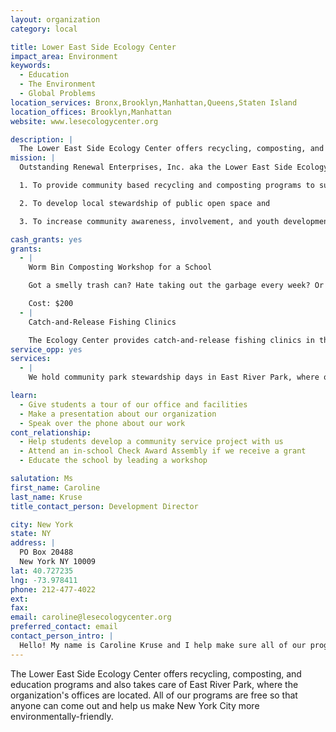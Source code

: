 ```yaml
---
layout: organization
category: local

title: Lower East Side Ecology Center
impact_area: Environment
keywords: 
  - Education
  - The Environment
  - Global Problems
location_services: Bronx,Brooklyn,Manhattan,Queens,Staten Island
location_offices: Brooklyn,Manhattan
website: www.lesecologycenter.org

description: |
  The Lower East Side Ecology Center offers recycling, composting, and education programs and also takes care of East River Park, where the organization's offices are located. All of our programs are free so that anyone can come out and help us make New York City more environmentally-friendly.
mission: |
  Outstanding Renewal Enterprises, Inc. aka the Lower East Side Ecology Center has had three main objectives since its inception in 1987: 

  1. To provide community based recycling and composting programs to supplement existing NYC curbside programs, 

  2. To develop local stewardship of public open space and 

  3. To increase community awareness, involvement, and youth development through environmental education programs. 

cash_grants: yes
grants: 
  - |
    Worm Bin Composting Workshop for a School

    Got a smelly trash can? Hate taking out the garbage every week? Or want to reduce the amount of trash you produce? Then indoor composting may be for you! Red wiggler worms rapidly eat kitchen scraps transforming all of this “waste” into a useful fertilizer, aka NYC Black Gold that can then be fed to hungry plants and trees! Learn how to set up and maintain a worm bin in your school classroom.

    Cost: $200
  - |
    Catch-and-Release Fishing Clinics

    The Ecology Center provides catch-and-release fishing clinics in the summer along the banks of the East River. Come and try your hand at fishing and learn about all the fish species swimming in our area. Fishing Supplies for one Fishing Clinic: $20
service_opp: yes
services: 
  - |
    We hold community park stewardship days in East River Park, where our offices are located. These days involve pulling out weeds and planting new plants, as well as spreading out compost and mulch. These are usually for older children.

learn: 
  - Give students a tour of our office and facilities
  - Make a presentation about our organization
  - Speak over the phone about our work
cont_relationship: 
  - Help students develop a community service project with us
  - Attend an in-school Check Award Assembly if we receive a grant
  - Educate the school by leading a workshop

salutation: Ms
first_name: Caroline
last_name: Kruse
title_contact_person: Development Director

city: New York
state: NY
address: |
  PO Box 20488  
  New York NY 10009
lat: 40.727235
lng: -73.978411
phone: 212-477-4022
ext: 
fax: 
email: caroline@lesecologycenter.org
preferred_contact: email
contact_person_intro: |
  Hello! My name is Caroline Kruse and I help make sure all of our programs are the best they possibly can be. I have been working at the Lower East Side Ecology Center since 2008 and I have a really fun job!  I get to go out and talk to lots of people about the Ecology Center and also make sure that people who want to participate in our programs can. The Ecology Center has worked with Common Cents in the past, and I am excited to work your guys!
---
```

The Lower East Side Ecology Center offers recycling, composting, and education programs and also takes care of East River Park, where the organization's offices are located. All of our programs are free so that anyone can come out and help us make New York City more environmentally-friendly.